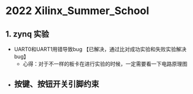 # 2022 Xilinx_Summer_School

## 1. zynq  实验

- UART0和UART1用错导致bug 【已解决，通过比对成功实验和失败实验解决bug】
  - 心得：对于不一样的板卡在进行实验的时候，一定需要看一下电路原理图
- 按键、按钮开关引脚约束
  - 
